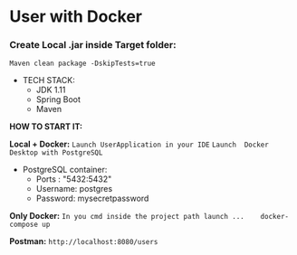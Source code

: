 # User with Docker

### Create Local .jar inside Target folder: 

`Maven clean package -DskipTests=true`

* TECH STACK:
     * JDK 1.11
     * Spring Boot
     * Maven

**HOW TO START IT:**

**Local + Docker:** `Launch UserApplication in your IDE` `Launch  Docker Desktop with PostgreSQL `

* PostgreSQL container:
     * Ports : "5432:5432"
     * Username: postgres
     * Password: mysecretpassword

**Only Docker:** 
`In you cmd inside the project path launch ...    docker-compose up`

**Postman:**
`http://localhost:8080/users`
